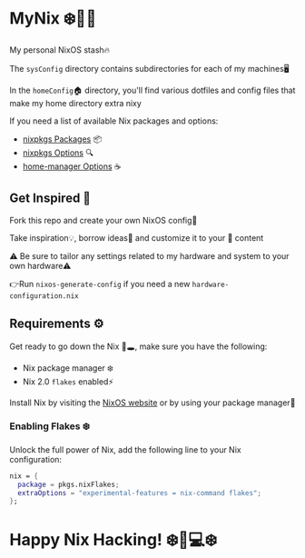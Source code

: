 # MyNix ❄️👨‍💻

My personal NixOS stash🔥

The `sysConfig` directory contains subdirectories for each of my machines🖥️

In the `homeConfig`🏠️ directory, you'll find various dotfiles and config files that make my home directory extra nixy

If you need a list of available Nix packages and options:

- [nixpkgs Packages](https://search.nixos.org/packages) 📦️
- [nixpkgs Options](https://search.nixos.org/options?) 🔍️
- [home-manager Options](https://mipmip.github.io/home-manager-option-search/) ☕️

## Get Inspired 🌟

Fork this repo and create your own NixOS config💫

Take inspiration💡, borrow ideas💭 and customize it to your 💖 content

⚠️ Be sure to tailor any settings related to my hardware and system to your own hardware⚠️

👉️Run `nixos-generate-config` if you need a new `hardware-configuration.nix`

## Requirements ⚙️

Get ready to go down the Nix 🐇🕳️, make sure you have the following:

- Nix package manager ❄️
- Nix 2.0 `flakes` enabled⚡️

Install Nix by visiting the [NixOS website](https://www.nixos.org/) or by using your package manager🚀

### Enabling Flakes ❄️

Unlock the full power of Nix, add the following line to your Nix configuration:

```nix
nix = {
  package = pkgs.nixFlakes;
  extraOptions = "experimental-features = nix-command flakes";
};
```

# Happy Nix Hacking! ❄️🔧💻️❄️
